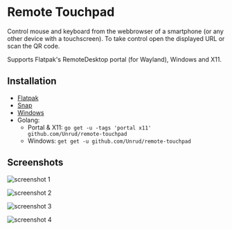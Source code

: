 # Remote Touchpad

Control mouse and keyboard from the webbrowser of a smartphone (or any other device with a touchscreen).
To take control open the displayed URL or scan the QR code.

Supports Flatpak's RemoteDesktop portal (for Wayland), Windows and X11.

## Installation

  * [Flatpak](https://flathub.org/apps/details/com.github.unrud.RemoteTouchpad)
  * [Snap](https://snapcraft.io/remote-touchpad)
  * [Windows](https://github.com/Unrud/remote-touchpad/releases/latest)
  * Golang:
      * Portal & X11: `go get -u -tags 'portal x11' github.com/Unrud/remote-touchpad`
      * Windows: `get get -u github.com/Unrud/remote-touchpad`

## Screenshots

![screenshot 1](https://raw.githubusercontent.com/Unrud/remote-touchpad/master/screenshots/1.png)

![screenshot 2](https://raw.githubusercontent.com/Unrud/remote-touchpad/master/screenshots/2.png)

![screenshot 3](https://raw.githubusercontent.com/Unrud/remote-touchpad/master/screenshots/3.png)

![screenshot 4](https://raw.githubusercontent.com/Unrud/remote-touchpad/master/screenshots/4.png)

